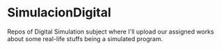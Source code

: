 # SimulacionDigital
 Repos of Digital Simulation subject where I'll upload our assigned works about some real-life stuffs being a simulated program. 
